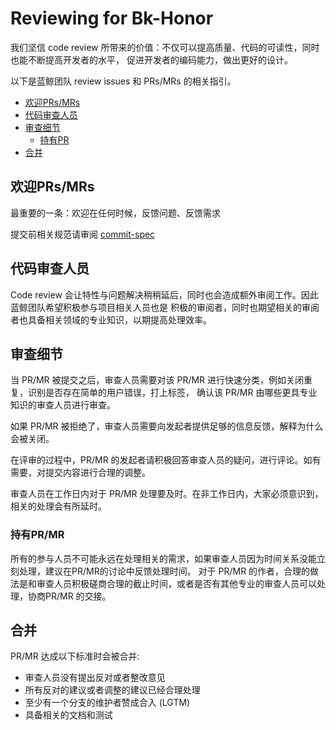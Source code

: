 # Reviewing for Bk-Honor

我们坚信 code review 所带来的价值：不仅可以提高质量、代码的可读性，同时也能不断提高开发者的水平，
促进开发者的编码能力，做出更好的设计。

以下是蓝鲸团队 review issues 和 PRs/MRs 的相关指引。

- [欢迎PRs/MRs](#欢迎PRs/MRs)
- [代码审查人员](#代码审查人员)
- [审查细节](#审查细节)
  - [持有PR](#持有PR/MR)
- [合并](#合并)

## 欢迎PRs/MRs

最重要的一条：欢迎在任何时候，反馈问题、反馈需求

提交前相关规范请审阅 [commit-spec](./commit.md)

## 代码审查人员

Code review 会让特性与问题解决稍稍延后，同时也会造成额外审阅工作。因此蓝鲸团队希望积极参与项目相关人员也是
积极的审阅者，同时也期望相关的审阅者也具备相关领域的专业知识，以期提高处理效率。

## 审查细节

当 PR/MR 被提交之后，审查人员需要对该 PR/MR 进行快速分类，例如关闭重复，识别是否存在简单的用户错误，打上标签，
确认该 PR/MR 由哪些更具专业知识的审查人员进行审查。

如果 PR/MR 被拒绝了，审查人员需要向发起者提供足够的信息反馈，解释为什么会被关闭。

在评审的过程中，PR/MR 的发起者请积极回答审查人员的疑问，进行评论。如有需要，对提交内容进行合理的调整。

审查人员在工作日内对于 PR/MR 处理要及时。在非工作日内，大家必须意识到，相关的处理会有所延时。

### 持有PR/MR

所有的参与人员不可能永远在处理相关的需求，如果审查人员因为时间关系没能立刻处理，建议在PR/MR的讨论中反馈处理时间。
对于 PR/MR 的作者，合理的做法是和审查人员积极磋商合理的截止时间，或者是否有其他专业的审查人员可以处理，协商PR/MR
的交接。

## 合并

PR/MR 达成以下标准时会被合并:

* 审查人员没有提出反对或者整改意见
* 所有反对的建议或者调整的建议已经合理处理
* 至少有一个分支的维护者赞成合入 (LGTM)
* 具备相关的文档和测试